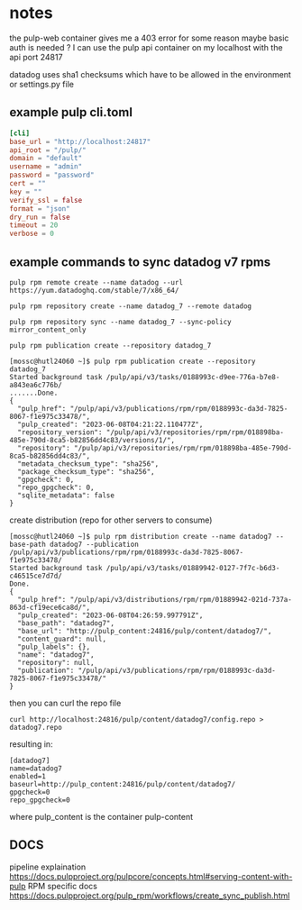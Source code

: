# notes

the pulp-web container gives me a 403 error for some reason maybe basic auth is needed ?
I can use the pulp api container on my localhost with the api port 24817

datadog uses sha1 checksums which have to be allowed in the environment or settings.py file

## example pulp cli.toml

```toml
[cli]
base_url = "http://localhost:24817"
api_root = "/pulp/"
domain = "default"
username = "admin"
password = "password"
cert = ""
key = ""
verify_ssl = false
format = "json"
dry_run = false
timeout = 20
verbose = 0
```

## example commands to sync datadog v7 rpms

`pulp rpm remote create --name datadog --url https://yum.datadoghq.com/stable/7/x86_64/`

`pulp rpm repository create --name datadog_7 --remote datadog`

`pulp rpm repository sync --name datadog_7 --sync-policy mirror_content_only`

`pulp rpm publication create --repository datadog_7`

```plain
[mossc@hutl24060 ~]$ pulp rpm publication create --repository datadog_7
Started background task /pulp/api/v3/tasks/0188993c-d9ee-776a-b7e8-a843ea6c776b/
.......Done.
{
  "pulp_href": "/pulp/api/v3/publications/rpm/rpm/0188993c-da3d-7825-8067-f1e975c33478/",
  "pulp_created": "2023-06-08T04:21:22.110477Z",
  "repository_version": "/pulp/api/v3/repositories/rpm/rpm/018898ba-485e-790d-8ca5-b82856dd4c83/versions/1/",
  "repository": "/pulp/api/v3/repositories/rpm/rpm/018898ba-485e-790d-8ca5-b82856dd4c83/",
  "metadata_checksum_type": "sha256",
  "package_checksum_type": "sha256",
  "gpgcheck": 0,
  "repo_gpgcheck": 0,
  "sqlite_metadata": false
}

```

create distribution (repo for other servers to consume)

```
[mossc@hutl24060 ~]$ pulp rpm distribution create --name datadog7 --base-path datadog7 --publication /pulp/api/v3/publications/rpm/rpm/0188993c-da3d-7825-8067-f1e975c33478/
Started background task /pulp/api/v3/tasks/01889942-0127-7f7c-b6d3-c46515ce7d7d/
Done.
{
  "pulp_href": "/pulp/api/v3/distributions/rpm/rpm/01889942-021d-737a-863d-cf19ece6ca8d/",
  "pulp_created": "2023-06-08T04:26:59.997791Z",
  "base_path": "datadog7",
  "base_url": "http://pulp_content:24816/pulp/content/datadog7/",
  "content_guard": null,
  "pulp_labels": {},
  "name": "datadog7",
  "repository": null,
  "publication": "/pulp/api/v3/publications/rpm/rpm/0188993c-da3d-7825-8067-f1e975c33478/"
}
```

then you can curl the repo file

`curl http://localhost:24816/pulp/content/datadog7/config.repo > datadog7.repo`

resulting in:

```plain
[datadog7]
name=datadog7
enabled=1
baseurl=http://pulp_content:24816/pulp/content/datadog7/
gpgcheck=0
repo_gpgcheck=0
```

where pulp_content is the container pulp-content

## DOCS

pipeline explaination
<https://docs.pulpproject.org/pulpcore/concepts.html#serving-content-with-pulp>
RPM specific docs
<https://docs.pulpproject.org/pulp_rpm/workflows/create_sync_publish.html>

